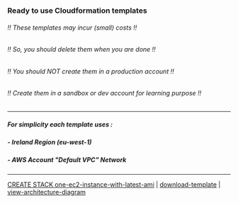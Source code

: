 ### Ready to use Cloudformation templates
###### !! These templates may incur (small) costs !!
###### !! So, you should delete them when you are done !!
###### !! You should NOT create them in a production account !!
###### !! Create them in a sandbox or dev account for learning purpose !!
---
##### For simplicity each template uses :
##### - Ireland Region (eu-west-1)
##### - AWS Account "Default VPC" Network
---
<a href='https://eu-west-1.console.aws.amazon.com/cloudformation/home?region=eu-west-1#/stacks/create/review?templateURL=https://s3.eu-west-1.amazonaws.com/welcloud.io.aws-simplest-example/cloudformation-templates/ec2/one-ec2-instance-with-latest-ami.template.yaml&stackName=one-ec2-instance-with-latest-ami' target='_blank'>CREATE STACK one-ec2-instance-with-latest-ami</a> | [download-template](https://s3.eu-west-1.amazonaws.com/welcloud.io.aws-simplest-example/cloudformation-templates/ec2/one-ec2-instance-with-latest-ami.template.yaml) | [view-architecture-diagram](../architecture-diagrams/ec2/one-ec2-instance-with-latest-ami.png)
